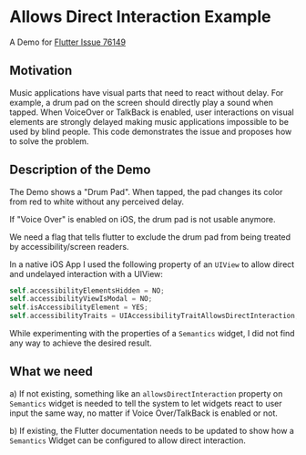 # Allows Direct Interaction Example

A Demo for [Flutter Issue
76149](https://github.com/flutter/flutter/issues/76149#issuecomment-780921182)

## Motivation

Music applications have visual parts that need to react without delay. For
example, a drum pad on the screen should directly play a sound when tapped. When
VoiceOver or TalkBack is enabled, user interactions on visual elements are
strongly delayed making music applications impossible to be used by blind
people. This code demonstrates the issue and proposes how to solve the problem.

## Description of the Demo

The Demo shows a "Drum Pad". When tapped, the pad changes its color from red to
white without any perceived delay.

If "Voice Over" is enabled on iOS, the drum pad is not usable anymore. 

We need a flag that tells flutter to exclude the drum pad from being treated by
accessibility/screen readers.

In a native iOS App I used the following property of an `UIView` to allow direct
and undelayed interaction with a UIView:

~~~ObjectiveC
self.accessibilityElementsHidden = NO;
self.accessibilityViewIsModal = NO;
self.isAccessibilityElement = YES;
self.accessibilityTraits = UIAccessibilityTraitAllowsDirectInteraction;
~~~

While experimenting with the properties of a `Semantics` widget, I did not find
any way to achieve the desired result. 

## What we need

a) If not existing, something like an `allowsDirectInteraction` property on
`Semantics` widget is needed to tell the system to let widgets react to user
input the same way, no matter if Voice Over/TalkBack is enabled or not.

b) If existing, the Flutter documentation needs to be updated to show how a
`Semantics` Widget can be configured to allow direct interaction.
